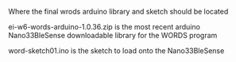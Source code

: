 Where the final wrods arduino library and sketch should be located

ei-w6-words-arduino-1.0.36.zip is the most recent arduino Nano33BleSense downloadable library for the WORDS program

word-sketch01.ino  is the sketch to load onto the Nano33BleSense


